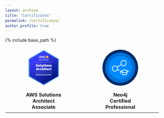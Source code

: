 ```yaml
---
layout: archive
title: "Certificates"
permalink: /certificates/
author_profile: true
---
```


{% include base_path %}

<style>
  table {
    border-collapse: collapse;
    width: 100%;
    border: none;
  }
  th, td {
    padding: 8px;
    text-align: left;
    background-color: transparent;
    text-align: center;
    border: 1px solid rgba(0, 0, 0, 0); /* Set border color to fully transparent */
  }
  .image-cell {
    width: 33.33%;
    border: 1px solid rgba(0, 0, 0, 0); /* Set border color to fully transparent */
  }
  .image-container {
    display: block;
    margin: 0 auto;
    width: 50%;
  }
  .caption {
    font-size: 16px; /* Adjust the font size for the caption */
    font-weight: bold; /* Add bold style to the caption */
  }
</style>

<table>
  <tr>
  <td class="image-cell">
      <div class="image-container">
        <a href="https://www.credly.com/badges/41951d72-d841-4a7f-8927-d64a4428f162/public_url">
          <img src="../images/aws_aa.png" alt="Image"/><br><br></a>
         <span class="caption">AWS Solutions Architect Associate</span>
      </div>
    </td>
    <td class="image-cell">
      <div class="image-container">
        <a href="https://graphacademy.neo4j.com/c/4bbe6414-788d-4ca7-854c-0c938f80a26f/">
          <img src="../images/neo4j.png" alt="Image"/><br><br></a>
         <span class="caption"> Neo4j Certified Professional</span>
      </div>
    </td>
  </tr>
  <tr>
<table>



